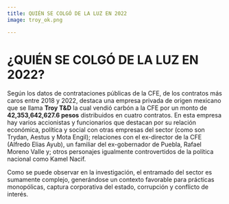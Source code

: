 ```yaml
---
title: QUIÉN SE COLGÓ DE LA LUZ EN 2022
image: troy_ok.png

---
```


# ¿QUIÉN SE COLGÓ DE LA LUZ EN 2022?
Según los datos de contrataciones públicas de la CFE, de los contratos más caros entre 2018 y 2022, destaca una empresa privada de origen mexicano que se llama **Troy T&D** la cual vendió carbón a la CFE por un monto de **42,353,642,627.6 pesos** distribuidos en cuatro contratos. En esta empresa hay varios accionistas y funcionarios que destacan por su relación económica, política y social con otras empresas del sector (como son Trydan, Aestus y Mota Engil); relaciones con el ex-director de la CFE (Alfredo Elias Ayub), un familiar del ex-gobernador de Puebla, Rafael Moreno Valle y; otros personajes igualmente controvertidos de la política nacional como Kamel Nacif.

Como se puede observar en la investigación, el entramado del sector es sumamente complejo, generándose un contexto favorable para prácticas monopólicas, captura corporativa del estado, corrupción y conflicto de interés.
